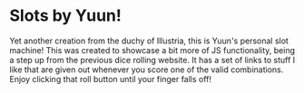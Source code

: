 # Slots by Yuun!
Yet another creation from the duchy of Illustria, this is Yuun's personal slot machine! This was created to showcase a bit more of JS functionality, being a step up from the previous dice rolling website. It has a set of links to stuff I like that are given out whenever you score one of the valid combinations. 
Enjoy clicking that roll button until your finger falls off!
